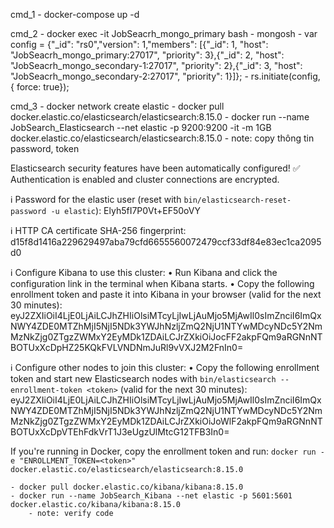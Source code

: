 cmd_1
    - docker-compose up -d

cmd_2
    - docker exec -it JobSeacrh_mongo_primary bash
    - mongosh
    - var config = {"_id": "rs0","version": 1,"members": [{"_id": 1, "host": "JobSeacrh_mongo_primary:27017", "priority": 3},{"_id": 2, "host": "JobSeacrh_mongo_secondary-1:27017", "priority": 2},{"_id": 3, "host": "JobSeacrh_mongo_secondary-2:27017", "priority": 1}]};
    - rs.initiate(config, { force: true});

cmd_3
    - docker network create elastic
    - docker pull docker.elastic.co/elasticsearch/elasticsearch:8.15.0
    - docker run --name JobSearch_Elasticsearch --net elastic -p 9200:9200 -it -m 1GB docker.elastic.co/elasticsearch/elasticsearch:8.15.0
        - note: copy thông tin password, token 
        
 Elasticsearch security features have been automatically configured!
✅ Authentication is enabled and cluster connections are encrypted.

ℹ️  Password for the elastic user (reset with `bin/elasticsearch-reset-password -u elastic`):
  Elyh5fI7P0Vt+EF50oVY

ℹ️  HTTP CA certificate SHA-256 fingerprint:
  d15f8d1416a229629497aba79cfd6655560072479ccf33df84e83ec1ca2095d0

ℹ️  Configure Kibana to use this cluster:
• Run Kibana and click the configuration link in the terminal when Kibana starts.
• Copy the following enrollment token and paste it into Kibana in your browser (valid for the next 30 minutes):
  eyJ2ZXIiOiI4LjE0LjAiLCJhZHIiOlsiMTcyLjIwLjAuMjo5MjAwIl0sImZnciI6ImQxNWY4ZDE0MTZhMjI5NjI5NDk3YWJhNzljZmQ2NjU1NTYwMDcyNDc5Y2NmMzNkZjg0ZTgzZWMxY2EyMDk1ZDAiLCJrZXkiOiJocFF2akpFQm9aRGNnNTBOTUxXcDpHZ25KQkFVLVNDNmJuRl9vVXJ2M2FnIn0=

ℹ️ Configure other nodes to join this cluster:
• Copy the following enrollment token and start new Elasticsearch nodes with `bin/elasticsearch --enrollment-token <token>` (valid for the next 30 minutes):
  eyJ2ZXIiOiI4LjE0LjAiLCJhZHIiOlsiMTcyLjIwLjAuMjo5MjAwIl0sImZnciI6ImQxNWY4ZDE0MTZhMjI5NjI5NDk3YWJhNzljZmQ2NjU1NTYwMDcyNDc5Y2NmMzNkZjg0ZTgzZWMxY2EyMDk1ZDAiLCJrZXkiOiJoWlF2akpFQm9aRGNnNTBOTUxXcDpVTEhFdkVrT1J3eUgzUlMtcG12TFB3In0=

  If you're running in Docker, copy the enrollment token and run:
  `docker run -e "ENROLLMENT_TOKEN=<token>" docker.elastic.co/elasticsearch/elasticsearch:8.15.0`


    - docker pull docker.elastic.co/kibana/kibana:8.15.0
    - docker run --name JobSearch_Kibana --net elastic -p 5601:5601 docker.elastic.co/kibana/kibana:8.15.0
        - note: verify code




